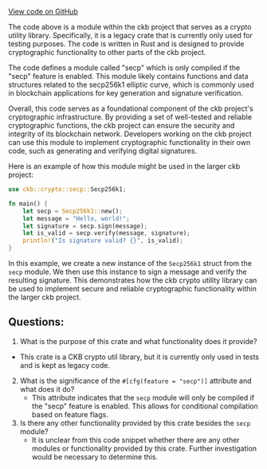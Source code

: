 [View code on GitHub](https://github.com/nervosnetwork/ckb/util/crypto/src/lib.rs)

The code above is a module within the ckb project that serves as a crypto utility library. Specifically, it is a legacy crate that is currently only used for testing purposes. The code is written in Rust and is designed to provide cryptographic functionality to other parts of the ckb project.

The code defines a module called "secp" which is only compiled if the "secp" feature is enabled. This module likely contains functions and data structures related to the secp256k1 elliptic curve, which is commonly used in blockchain applications for key generation and signature verification.

Overall, this code serves as a foundational component of the ckb project's cryptographic infrastructure. By providing a set of well-tested and reliable cryptographic functions, the ckb project can ensure the security and integrity of its blockchain network. Developers working on the ckb project can use this module to implement cryptographic functionality in their own code, such as generating and verifying digital signatures.

Here is an example of how this module might be used in the larger ckb project:

```rust
use ckb::crypto::secp::Secp256k1;

fn main() {
    let secp = Secp256k1::new();
    let message = "Hello, world!";
    let signature = secp.sign(message);
    let is_valid = secp.verify(message, signature);
    println!("Is signature valid? {}", is_valid);
}
```

In this example, we create a new instance of the `Secp256k1` struct from the `secp` module. We then use this instance to sign a message and verify the resulting signature. This demonstrates how the ckb crypto utility library can be used to implement secure and reliable cryptographic functionality within the larger ckb project.
## Questions: 
 1. What is the purpose of this crate and what functionality does it provide?
   - This crate is a CKB crypto util library, but it is currently only used in tests and is kept as legacy code.
2. What is the significance of the `#[cfg(feature = "secp")]` attribute and what does it do?
   - This attribute indicates that the `secp` module will only be compiled if the "secp" feature is enabled. This allows for conditional compilation based on feature flags.
3. Is there any other functionality provided by this crate besides the `secp` module?
   - It is unclear from this code snippet whether there are any other modules or functionality provided by this crate. Further investigation would be necessary to determine this.